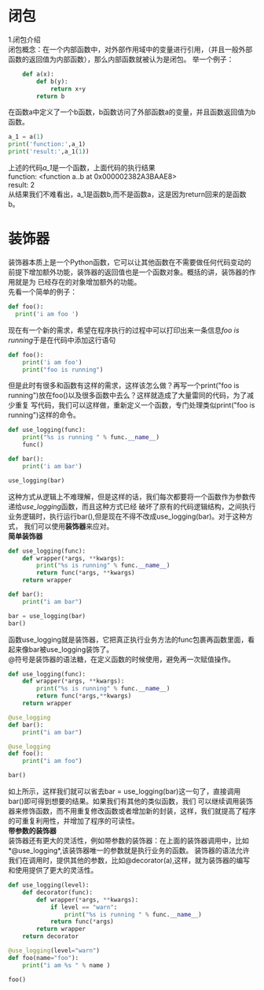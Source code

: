 # 闭包 
1.闭包介绍<br>
<tab>闭包概念：在一个内部函数中，对外部作用域中的变量进行引用，（并且一般外部函数的返回值为内部函数），那么内部函数就被认为是闭包。
举一个例子：<br>
```python
    def a(x):
        def b(y):
            return x+y
        return b
```
在函数a中定义了一个b函数，b函数访问了外部函数a的变量，并且函数返回值为b函数。<br>
```python
a_1 = a(1)
print('function:',a_1)
print('result:',a_1(1))
```
上述的代码*a_1*是一个函数，上面代码的执行结果<br>
function: <function a.<locals>.b at 0x000002382A3BAAE8><br>
result: 2<br>
从结果我们不难看出，a_1是函数b,而不是函数a，这是因为return回来的是函数b。
# 装饰器
装饰器本质上是一个Python函数，它可以让其他函数在不需要做任何代码变动的前提下增加额外功能，装饰器的返回值也是一个函数对象。概括的讲，装饰器的作用就是为
已经存在的对象增加额外的功能。<br>
先看一个简单的例子：<br>
```python
def foo():
  print('i am foo ')
```
现在有一个新的需求，希望在程序执行的过程中可以打印出来一条信息*foo is running*于是在代码中添加这行语句<br>
  ```python
  def foo():
      print('i am foo')
      print("foo is running")
  ```
但是此时有很多和函数有这样的需求，这样该怎么做？再写一个print("foo is running")放在foo()以及很多函数中去么？这样就造成了大量雷同的代码，为了减少重复
写代码，我们可以这样做，重新定义一个函数，专门处理类似print("foo is running")这样的命令。<br>
```python
def use_logging(func):
    print("%s is running " % func.__name__)
    func()

def bar():
    print('i am bar')

use_logging(bar)
```
这种方式从逻辑上不难理解，但是这样的话，我们每次都要将一个函数作为参数传递给*use_logging*函数，而且这种方式已经
破坏了原有的代码逻辑结构，之间执行业务逻辑时，执行运行bar(),但是现在不得不改成use_logging(bar)。对于这种方式，
我们可以使用**装饰器**来应对。<br>
**简单装饰器**<br>
```python
def use_logging(func):
    def wrapper(*args, **kwargs):
        print("%s is running" % func.__name__)
        return func(*args, **kwargs)
    return wrapper

def bar():
    print("i am bar")

bar = use_logging(bar)
bar()
```
函数use_logging就是装饰器，它把真正执行业务方法的func包裹再函数里面，看起来像bar被use_logging装饰了。<br>
@符号是装饰器的语法糖，在定义函数的时候使用，避免再一次赋值操作。<br>
```python
def use_logging(func):
    def wrapper(*args, **kwargs):
        print("%s is running" % func.__name__)
        return func(*args,**kwargs)
    return wrapper

@use_logging
def bar():
    print("i am bar")

@use_logging
def foo():
    print("i am foo")

bar()
```
如上所示，这样我们就可以省去bar = use_logging(bar)这一句了，直接调用bar()即可得到想要的结果。如果我们有其他的类似函数，我们
可以继续调用装饰器来修饰函数，而不用重复修改函数或者增加新的封装，这样，我们就提高了程序的可重复利用性，并增加了程序的可读性。
<br>
**带参数的装饰器**<br>
装饰器还有更大的灵活性，例如带参数的装饰器：在上面的装饰器调用中，比如*@use_logging*,该装饰器唯一的参数就是执行业务的函数。
装饰器的语法允许我们在调用时，提供其他的参数，比如@decorator(a),这样，就为装饰器的编写和使用提供了更大的灵活性。<br>
```python
def use_logging(level):
    def decorator(func):
        def wrapper(*args, **kwargs):
            if level == "warn":
                print("%s is running " % func.__name__)
            return func(*args)
        return wrapper
    return decorator

@use_logging(level="warn")
def foo(name="foo"):
    print("i am %s " % name )

foo()
```















